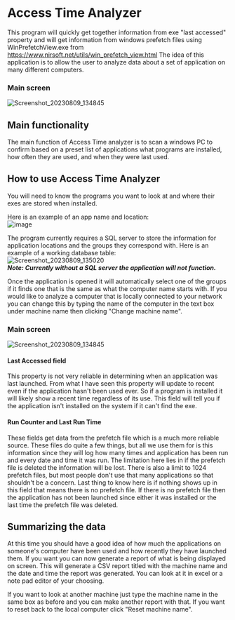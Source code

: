# Access Time Analyzer
This program will quickly get together information from exe "last accessed" property and will get
information from windows prefetch files using WinPrefetchView.exe from https://www.nirsoft.net/utils/win_prefetch_view.html
The idea of this application is to allow the user to analyze data about a set of application
on many different computers.

### Main screen
![Screenshot_20230809_134845](https://github.com/NoahMoyer/AccessTimeAnalyzer/assets/35582108/f9a62a65-e1d3-449c-87d1-45d0f244ce60)


## Main functionality
The main function of Access Time analyzer is to scan a windows PC to confirm based on a preset list of applications what programs are installed, how often they are used, and when they were last used.

## How to use Access Time Analyzer
You will need to know the programs you want to look at and where their exes are stored when installed.

Here is an example of an app name and location: <br>
![image](https://github.com/NoahMoyer/AccessTimeAnalyzer/assets/36149055/60cfcbbe-6b47-4263-8b83-cd49241023c4)

The program currently requires a SQL server to store the information for application locations and the groups they correspond with. Here is an example of a working database table: <br>
![Screenshot_20230809_135020](https://github.com/NoahMoyer/AccessTimeAnalyzer/assets/35582108/0c8c58fc-041f-4ae5-89d1-6ffcfef84fa9)
<br>
***Note: Currently without a SQL server the application will not function.***

Once the application is opened it will automatically select one of the groups if it finds
one that is the same as what the computer name starts with. If you would like to analyze
a computer that is locally connected to your network you can change this by
typing the name of the computer in the text box under machine name then clicking
"Change machine name".
### Main screen
![Screenshot_20230809_134845](https://github.com/NoahMoyer/AccessTimeAnalyzer/assets/35582108/f9a62a65-e1d3-449c-87d1-45d0f244ce60)

#### Last Accessed field
This property is not very reliable in determining when an application was last launched. From
what I have seen this property will update to recent even if the application hasn't been
used ever. So if a program is installed it will likely show a recent time regardless of its use.
This field will tell you if the application isn't installed on the system if it
can't find the exe.

#### Run Counter and Last Run Time
These fields get data from the prefetch file which is a much more reliable source. These files
do quite a few things, but all we use them for is this information since they will log how many
times and application has been run and every date and time it was run. The limitation here
lies in if the prefetch file is deleted the information will be lost. There is also a limit
to 1024 prefetch files, but most people don't use that many applications so that shouldn't be a
concern. Last thing to know here is if nothing shows up in this field that means there is no
prefetch file. If there is no prefetch file then the application has not been launched since
either it was installed or the last time the prefetch file was deleted.

## Summarizing the data
At this time you should have a good idea of how much the applications on someone's computer
have been used and how recently they have launched them. If you want you can now generate a
report of what is being displayed on screen. This will generate a CSV report titled with the
machine name and the date and time the report was generated. You can look at it in excel or
a note pad editor of your choosing.

If you want to look at another machine just type the machine name in the same box as before and
you can make another report with that. If you want to reset back to the local computer
click "Reset machine name". 
